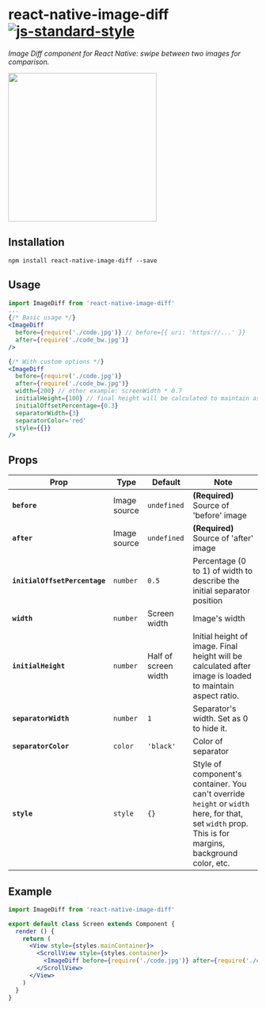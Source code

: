 # react-native-image-diff [![js-standard-style](https://img.shields.io/badge/code%20style-standard-brightgreen.svg)](http://standardjs.com)
*Image Diff component for React Native: swipe between two images for comparison.*

<img src="https://github.com/lucasfronza/react-native-image-diff/blob/develop/demo.gif?raw=true" width="300">

## Installation
```
npm install react-native-image-diff --save
```

## Usage
```jsx
import ImageDiff from 'react-native-image-diff'
...
{/* Basic usage */}
<ImageDiff
  before={require('./code.jpg')} // before={{ uri: 'https://...' }}
  after={require('./code_bw.jpg')}
/>

{/* With custom options */}
<ImageDiff
  before={require('./code.jpg')}
  after={require('./code_bw.jpg')}
  width={200} // other example: screenWidth * 0.7
  initialHeight={100} // final height will be calculated to maintain aspect ratio
  initialOffsetPercentage={0.3}
  separatorWidth={3}
  separatorColor='red'
  style={{}}
/>
```

## Props
| Prop | Type | Default | Note |
|---|---|---|---|
| **`before`** | Image source | `undefined` | **(Required)** Source of 'before' image |
| **`after`** | Image source | `undefined` | **(Required)** Source of 'after' image |
| **`initialOffsetPercentage`** | `number` | `0.5` | Percentage (0 to 1) of width to describe the initial separator position |
| **`width`** | `number` | Screen width | Image's width |
| **`initialHeight`** | `number` | Half of screen width | Initial height of image. Final height will be calculated after image is loaded to maintain aspect ratio. |
| **`separatorWidth`** | `number` | `1` | Separator's width. Set as 0 to hide it. |
| **`separatorColor`** | `color` | `'black'` | Color of separator |
| **`style`** | `style` | `{}` | Style of component's container. You can't override `height` or `width` here, for that, set `width` prop. This is for margins, background color, etc. |

## Example
```jsx
import ImageDiff from 'react-native-image-diff'

export default class Screen extends Component {
  render () {
    return (
      <View style={styles.mainContainer}>
        <ScrollView style={styles.container}>
          <ImageDiff before={require('./code.jpg')} after={require('./code_bw.jpg')} />
        </ScrollView>
      </View>
    )
  }
}
```
